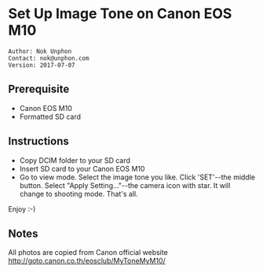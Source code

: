 # Set Up Image Tone on Canon EOS M10

```
Author: Nok Unphon
Contact: nok@unphon.com
Version: 2017-07-07
```
## Prerequisite
* Canon EOS M10
* Formatted SD card

## Instructions
* Copy DCIM folder to your SD card
* Insert SD card to your Canon EOS M10
* Go to view mode. Select the image tone you like. Click 'SET'--the middle button. Select "Apply Setting..."--the camera icon with star. It will change to shooting mode. That's all. 

Enjoy :-)

## Notes
All photos are copied from Canon official website http://goto.canon.co.th/eosclub/MyToneMyM10/
